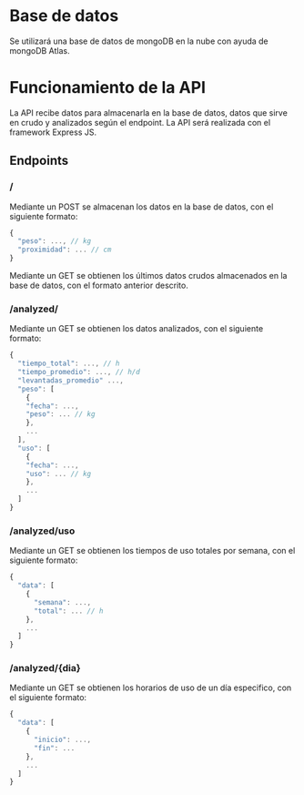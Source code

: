 # Base de datos
Se utilizará una base de datos de mongoDB en la nube con ayuda de mongoDB Atlas.

# Funcionamiento de la API
La API recibe datos para almacenarla en la base de datos, datos que sirve en crudo y analizados según el endpoint. La API será realizada con el framework Express JS.

## Endpoints

### /
Mediante un POST se almacenan los datos en la base de datos, con el siguiente formato:
```js
{
  "peso": ..., // kg
  "proximidad": ... // cm
}
```

Mediante un GET se obtienen los últimos datos crudos almacenados en la base de datos, con el formato anterior descrito.

### /analyzed/
Mediante un GET se obtienen los datos analizados, con el siguiente formato:
```js
{
  "tiempo_total": ..., // h
  "tiempo_promedio": ..., // h/d
  "levantadas_promedio" ...,
  "peso": [
    {
    "fecha": ...,
    "peso": ... // kg
    },
    ...
  ],
  "uso": [
    {
    "fecha": ...,
    "uso": ... // kg
    },
    ...
  ]
}
```

### /analyzed/uso
Mediante un GET se obtienen los tiempos de uso totales por semana, con el siguiente formato:
```js
{
  "data": [
    {
      "semana": ...,
      "total": ... // h
    },
    ...
  ]
}
```

### /analyzed/{dia}
Mediante un GET se obtienen los horarios de uso de un día especifico, con el siguiente formato:
```js
{
  "data": [
    {
      "inicio": ...,
      "fin": ...
    },
    ...
  ]
}
```
